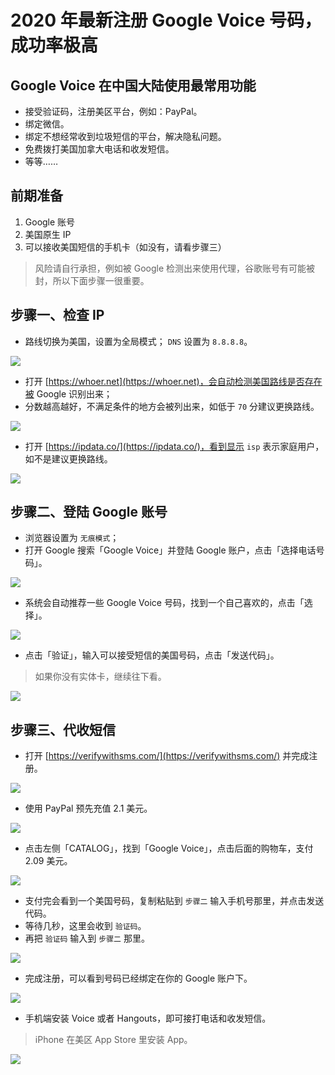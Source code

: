 # 2020 年最新注册 Google Voice 号码，成功率极高

## Google Voice 在中国大陆使用最常用功能
* 接受验证码，注册美区平台，例如：PayPal。
* 绑定微信。
* 绑定不想经常收到垃圾短信的平台，解决隐私问题。
* 免费拨打美国加拿大电话和收发短信。
* 等等……


## 前期准备

1. Google 账号
2. 美国原生 IP
3. 可以接收美国短信的手机卡（如没有，请看步骤三）

> 风险请自行承担，例如被 Google 检测出来使用代理，谷歌账号有可能被封，所以下面步骤一很重要。

## 步骤一、检查 IP
* 路线切换为美国，设置为全局模式；
`DNS` 设置为 `8.8.8.8`。

![](pic/001.jpg)

* 打开 [https://whoer.net](https://whoer.net)，会自动检测美国路线是否存在被 Google 识别出来；
* 分数越高越好，不满足条件的地方会被列出来，如低于 `70` 分建议更换路线。

![](pic/002.jpg)

* 打开 [https://ipdata.co/](https://ipdata.co/)，看到显示 `isp` 表示家庭用户，如不是建议更换路线。

![](pic/003.jpg)


## 步骤二、登陆 Google 账号
* 浏览器设置为 `无痕模式`；
* 打开 Google 搜索「Google Voice」并登陆 Google 账户，点击「选择电话号码」。

![](pic/004.png)

* 系统会自动推荐一些 Google Voice 号码，找到一个自己喜欢的，点击「选择」。

![](pic/005.png)

* 点击「验证」，输入可以接受短信的美国号码，点击「发送代码」。

> 如果你没有实体卡，继续往下看。

![](pic/006.png)

## 步骤三、代收短信
* 打开 [https://verifywithsms.com/](https://verifywithsms.com/) 并完成注册。

![](pic/007.png)

* 使用 PayPal 预先充值 2.1 美元。

![](pic/008.png)

* 点击左侧「CATALOG」，找到「Google Voice」，点击后面的购物车，支付 2.09 美元。

![](pic/009.png)

* 支付完会看到一个美国号码，复制粘贴到 `步骤二` 输入手机号那里，并点击发送代码。
* 等待几秒，这里会收到 `验证码`。
* 再把 `验证码` 输入到 `步骤二` 那里。

![](pic/010.jpg)

* 完成注册，可以看到号码已经绑定在你的 Google 账户下。

![](pic/011.png)

* 手机端安装 Voice 或者 Hangouts，即可接打电话和收发短信。

> iPhone 在美区 App Store 里安装 App。

![](pic/012.png)